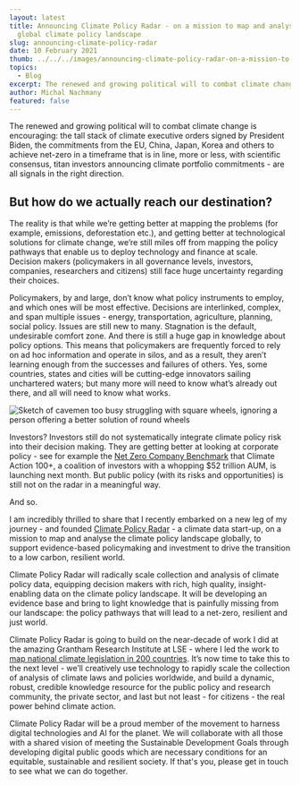 ```yaml
---
layout: latest
title: Announcing Climate Policy Radar - on a mission to map and analyse the
  global climate policy landscape
slug: announcing-climate-policy-radar
date: 10 February 2021
thumb: ../../../images/announcing-climate-policy-radar-on-a-mission-to-map-and-analyse-the-global-climate-policy-landscape/thumb.png
topics:
  - Blog
excerpt: The renewed and growing political will to combat climate change is encouraging.
author: Michal Nachmany
featured: false
---
```


The renewed and growing political will to combat climate change is encouraging: the tall stack of climate executive orders signed by President Biden, the commitments from the EU, China, Japan, Korea and others to achieve net-zero in a timeframe that is in line, more or less, with scientific consensus, titan investors announcing climate portfolio commitments - are all signals in the right direction.

## But how do we actually reach our destination?

The reality is that while we’re getting better at mapping the problems (for example, emissions, deforestation etc.), and getting better at technological solutions for climate change, we’re still miles off from mapping the policy pathways that enable us to deploy technology and finance at scale. Decision makers (policymakers in all governance levels, investors, companies, researchers and citizens) still face huge uncertainty regarding their choices.

Policymakers, by and large, don’t know what policy instruments to employ, and which ones will be most effective. Decisions are interlinked, complex, and span multiple issues - energy, transportation, agriculture, planning, social policy. Issues are still new to many. Stagnation is the default, undesirable comfort zone. And there is still a huge gap in knowledge about policy options. This means that policymakers are frequently forced to rely on ad hoc information and operate in silos, and as a result, they aren’t learning enough from the successes and failures of others. Yes, some countries, states and cities will be cutting-edge innovators sailing unchartered waters; but many more will need to know what’s already out there, and all will need to know what works.

![Sketch of cavemen too busy struggling with square wheels, ignoring a person offering a better solution of round wheels](/images/announcing-climate-policy-radar/doodle-sketch.png)

Investors? Investors still do not systematically integrate climate policy risk into their decision making. They are getting better at looking at corporate policy - see for example the [Net Zero Company Benchmark](https://climatepolicyradar.org/) that Climate Action 100+, a coalition of investors with a whopping $52 trillion AUM, is launching next month. But public policy (with its risks and opportunities) is still not on the radar in a meaningful way.

And so.

I am incredibly thrilled to share that I recently embarked on a new leg of my journey - and founded [Climate Policy Radar](https://climatepolicyradar.org/) - a climate data start-up, on a mission to map and analyse the climate policy landscape globally, to support evidence-based policymaking and investment to drive the transition to a low carbon, resilient world.

Climate Policy Radar will radically scale collection and analysis of climate policy data, equipping decision makers with rich, high quality, insight-enabling data on the climate policy landscape. It will be developing an evidence base and bring to light knowledge that is painfully missing from our landscape: the policy pathways that will lead to a net-zero, resilient and just world.

Climate Policy Radar is going to build on the near-decade of work I did at the amazing Grantham Research Institute at LSE - where I led the work to [map national climate legislation in 200 countries](https://climatepolicyradar.org/). It’s now time to take this to the next level - we’ll creatively use technology to rapidly scale the collection of analysis of climate laws and policies worldwide, and build a dynamic, robust, credible knowledge resource for the public policy and research community, the private sector, and last but not least - for citizens - the real power behind climate action.

Climate Policy Radar will be a proud member of the movement to harness digital technologies and AI for the planet. We will collaborate with all those with a shared vision of meeting the Sustainable Development Goals through developing digital public goods which are necessary conditions for an equitable, sustainable and resilient society. If that's you, please get in touch to see what we can do together.
